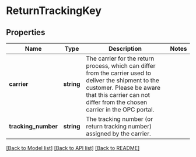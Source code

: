 # ReturnTrackingKey

## Properties
Name | Type | Description | Notes
------------ | ------------- | ------------- | -------------
**carrier** | **string** | The carrier for the return process, which can differ from the carrier used to deliver the shipment to the customer. Please be aware that this carrier can not differ from the chosen carrier in the OPC portal. | 
**tracking_number** | **string** | The tracking number (or return tracking number) assigned by the carrier. | 

[[Back to Model list]](../../README.md#documentation-for-models) [[Back to API list]](../../README.md#documentation-for-api-endpoints) [[Back to README]](../../README.md)

